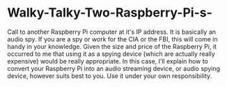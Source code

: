 # Walky-Talky-Two-Raspberry-Pi-s-
Call to another Raspberry Pi computer at it's IP address. It is basically an audio spy. If you are a spy or work for the CIA or the FBI, this will come in handy in your knowledge. Given the size and price of the Raspberry Pi, it occurred to me that using it as a spying device (which are actually really expensive) would be really appropriate. In this case, I’ll explain how to convert your Raspberry Pi into an audio streaming device, or audio spying device, however suits best to you. Use it under your own responsibility.
